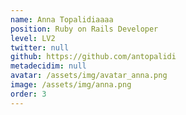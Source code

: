 ```yaml
---
name: Anna Topalidiaaaa
position: Ruby on Rails Developer
level: LV2
twitter: null
github: https://github.com/antopalidi
metadecidim: null
avatar: /assets/img/avatar_anna.png
image: /assets/img/anna.png
order: 3
---
```

